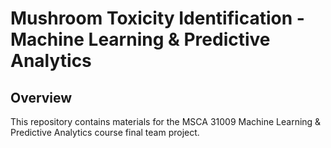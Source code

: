 # Mushroom Toxicity Identification - Machine Learning & Predictive Analytics

## Overview
This repository contains materials for the MSCA 31009 Machine Learning & Predictive Analytics course final team project. 
